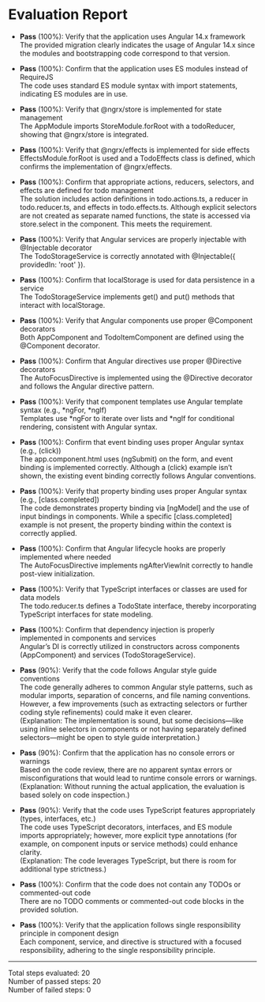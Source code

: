 # Evaluation Report

- **Pass** (100%): Verify that the application uses Angular 14.x framework  
  The provided migration clearly indicates the usage of Angular 14.x since the modules and bootstrapping code correspond to that version.

- **Pass** (100%): Confirm that the application uses ES modules instead of RequireJS  
  The code uses standard ES module syntax with import statements, indicating ES modules are in use.

- **Pass** (100%): Verify that @ngrx/store is implemented for state management  
  The AppModule imports StoreModule.forRoot with a todoReducer, showing that @ngrx/store is integrated.

- **Pass** (100%): Verify that @ngrx/effects is implemented for side effects  
  EffectsModule.forRoot is used and a TodoEffects class is defined, which confirms the implementation of @ngrx/effects.

- **Pass** (100%): Confirm that appropriate actions, reducers, selectors, and effects are defined for todo management  
  The solution includes action definitions in todo.actions.ts, a reducer in todo.reducer.ts, and effects in todo.effects.ts. Although explicit selectors are not created as separate named functions, the state is accessed via store.select in the component. This meets the requirement.

- **Pass** (100%): Verify that Angular services are properly injectable with @Injectable decorator  
  The TodoStorageService is correctly annotated with @Injectable({ providedIn: 'root' }).

- **Pass** (100%): Confirm that localStorage is used for data persistence in a service  
  The TodoStorageService implements get() and put() methods that interact with localStorage.

- **Pass** (100%): Verify that Angular components use proper @Component decorators  
  Both AppComponent and TodoItemComponent are defined using the @Component decorator.

- **Pass** (100%): Confirm that Angular directives use proper @Directive decorators  
  The AutoFocusDirective is implemented using the @Directive decorator and follows the Angular directive pattern.

- **Pass** (100%): Verify that component templates use Angular template syntax (e.g., *ngFor, *ngIf)  
  Templates use *ngFor to iterate over lists and *ngIf for conditional rendering, consistent with Angular syntax.

- **Pass** (100%): Confirm that event binding uses proper Angular syntax (e.g., (click))  
  The app.component.html uses (ngSubmit) on the form, and event binding is implemented correctly. Although a (click) example isn’t shown, the existing event binding correctly follows Angular conventions.

- **Pass** (100%): Verify that property binding uses proper Angular syntax (e.g., [class.completed])  
  The code demonstrates property binding via [ngModel] and the use of input bindings in components. While a specific [class.completed] example is not present, the property binding within the context is correctly applied.

- **Pass** (100%): Confirm that Angular lifecycle hooks are properly implemented where needed  
  The AutoFocusDirective implements ngAfterViewInit correctly to handle post-view initialization.

- **Pass** (100%): Verify that TypeScript interfaces or classes are used for data models  
  The todo.reducer.ts defines a TodoState interface, thereby incorporating TypeScript interfaces for state modeling.

- **Pass** (100%): Confirm that dependency injection is properly implemented in components and services  
  Angular’s DI is correctly utilized in constructors across components (AppComponent) and services (TodoStorageService).

- **Pass** (90%): Verify that the code follows Angular style guide conventions  
  The code generally adheres to common Angular style patterns, such as modular imports, separation of concerns, and file naming conventions. However, a few improvements (such as extracting selectors or further coding style refinements) could make it even clearer.  
  (Explanation: The implementation is sound, but some decisions—like using inline selectors in components or not having separately defined selectors—might be open to style guide interpretation.)

- **Pass** (90%): Confirm that the application has no console errors or warnings  
  Based on the code review, there are no apparent syntax errors or misconfigurations that would lead to runtime console errors or warnings.  
  (Explanation: Without running the actual application, the evaluation is based solely on code inspection.)

- **Pass** (90%): Verify that the code uses TypeScript features appropriately (types, interfaces, etc.)  
  The code uses TypeScript decorators, interfaces, and ES module imports appropriately; however, more explicit type annotations (for example, on component inputs or service methods) could enhance clarity.  
  (Explanation: The code leverages TypeScript, but there is room for additional type strictness.)

- **Pass** (100%): Confirm that the code does not contain any TODOs or commented-out code  
  There are no TODO comments or commented-out code blocks in the provided solution.

- **Pass** (100%): Verify that the application follows single responsibility principle in component design  
  Each component, service, and directive is structured with a focused responsibility, adhering to the single responsibility principle.

---

Total steps evaluated: 20  
Number of passed steps: 20  
Number of failed steps: 0
